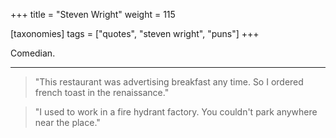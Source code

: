 +++
title = "Steven Wright"
weight = 115

[taxonomies]
tags = ["quotes", "steven wright", "puns"]
+++

Comedian.

---

> "This restaurant was advertising breakfast any time. So I ordered french toast in the renaissance."

> "I used to work in a fire hydrant factory. You couldn't park anywhere near
> the place."

